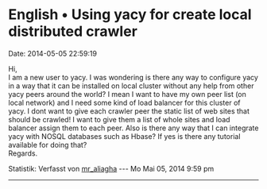 English • Using yacy for create local distributed crawler
=========================================================

Date: 2014-05-05 22:59:19

Hi,\
I am a new user to yacy. I was wondering is there any way to configure
yacy in a way that it can be installed on local cluster without any help
from other yacy peers around the world? I mean I want to have my own
peer list (on local network) and I need some kind of load balancer for
this cluster of yacy. I dont want to give each crawler peer the static
list of web sites that should be crawled! I want to give them a list of
whole sites and load balancer assign them to each peer. Also is there
any way that I can integrate yacy with NOSQL databases such as Hbase? If
yes is there any tutorial available for doing that?\
Regards.

Statistik: Verfasst von
[mr\_aliagha](http://forum.yacy-websuche.de/memberlist.php?mode=viewprofile&u=9394)
--- Mo Mai 05, 2014 9:59 pm

------------------------------------------------------------------------
